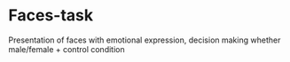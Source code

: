 # Faces-task
Presentation of faces with emotional expression, decision making whether male/female + control condition
